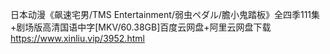 日本动漫《飙速宅男/TMS Entertainment/弱虫ペダル/膽小鬼踏板》全四季111集+剧场版高清国语中字[MKV/60.38GB]百度云网盘+阿里云网盘下载
https://www.xinliu.vip/3952.html